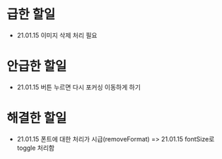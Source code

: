 # 급한 할일
- 21.01.15 이미지 삭제 처리 필요

# 안급한 할일
- 21.01.15 버튼 누르면 다시 포커싱 이동하게 하기

# 해결한 할일
- 21.01.15 폰트에 대한 처리가 시급(removeFormat)
=> 21.01.15 fontSize로 toggle 처리함